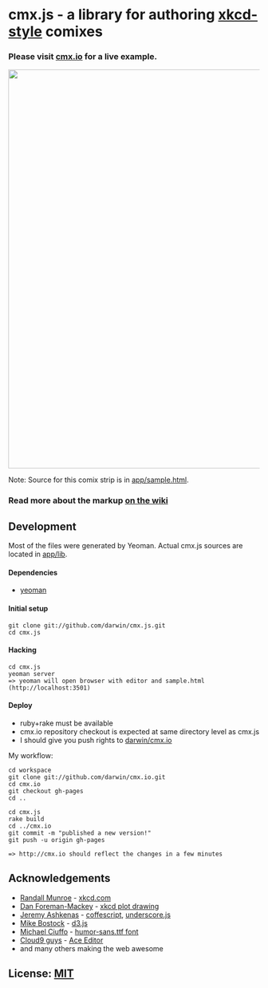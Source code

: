 # cmx.js - a library for authoring [xkcd-style](http://xkcd.com) comixes

### Please visit [cmx.io](http://cmx.io) for a live example.

<a href="http://cmx.io"><img src="http://cmx.io/img/cmx-preview.png" width="800px"/></a>

Note: Source for this comix strip is in [app/sample.html](app/sample.html).

### Read more about the markup [on the wiki](https://github.com/darwin/cmx.js/wiki)

## Development

Most of the files were generated by Yeoman. Actual cmx.js sources are located in [app/lib](app/lib).

#### Dependencies

* [yeoman](http://yeoman.io)

#### Initial setup

    git clone git://github.com/darwin/cmx.js.git
    cd cmx.js

#### Hacking

    cd cmx.js
    yeoman server
    => yeoman will open browser with editor and sample.html (http://localhost:3501)

#### Deploy

* ruby+rake must be available
* cmx.io repository checkout is expected at same directory level as cmx.js
* I should give you push rights to [darwin/cmx.io](https://github.com/darwin/cmx.io)

My workflow:

    cd workspace
    git clone git://github.com/darwin/cmx.io.git
    cd cmx.io
    git checkout gh-pages
    cd ..

    cd cmx.js
    rake build
    cd ../cmx.io
    git commit -m "published a new version!"
    git push -u origin gh-pages

    => http://cmx.io should reflect the changes in a few minutes

## Acknowledgements

* [Randall Munroe](http://xkcd.com) - [xkcd.com](http://xkcd.com)
* [Dan Foreman-Mackey](http://dan.iel.fm) - [xkcd plot drawing](http://dan.iel.fm/xkcd)
* [Jeremy Ashkenas](http://ashkenas.com) - [coffescript](http://coffeescript.org), [underscore.js](http://underscorejs.org)
* [Mike Bostock](http://bost.ocks.org) - [d3.js](http://d3js.org)
* [Michael Ciuffo](http://ch00ftech.com) - [humor-sans.ttf font](http://xkcdsucks.blogspot.cz/2009/03/xkcdsucks-is-proud-to-present-humor.html)
* [Cloud9 guys](http://c9.io) - [Ace Editor](http://ace.ajax.org)
* and many others making the web awesome

## License: [MIT](license.txt)
